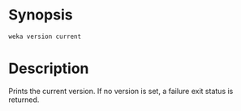 # Synopsis

```weka version current ```

# Description

Prints the current version. If no version is set, a failure exit status is returned.
